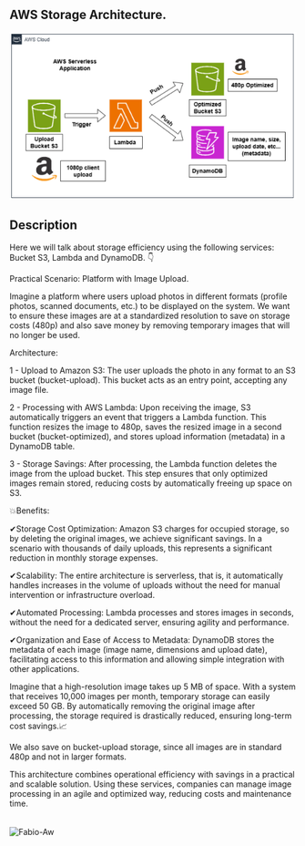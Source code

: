 ## AWS Storage Architecture.

![AWS Fanout Sample](https://github.com/Fciambeli/AWS_Storage_Architecture/blob/main/Storage%20Architecture.png)

## Description

Here we will talk about storage efficiency using the following services: Bucket S3, Lambda and DynamoDB. 👇

Practical Scenario: Platform with Image Upload.

Imagine a platform where users upload photos in different formats (profile photos, scanned documents, etc.) to be displayed on the system. We want to ensure these images are at a standardized resolution to save on storage costs (480p) and also save money by removing temporary images that will no longer be used.

Architecture:

1 - Upload to Amazon S3: The user uploads the photo in any format to an S3 bucket (bucket-upload). This bucket acts as an entry point, accepting any image file.

2 - Processing with AWS Lambda: Upon receiving the image, S3 automatically triggers an event that triggers a Lambda function. This function resizes the image to 480p, saves the resized image in a second bucket (bucket-optimized), and stores upload information (metadata) in a DynamoDB table.

3 - Storage Savings: After processing, the Lambda function deletes the image from the upload bucket. This step ensures that only optimized images remain stored, reducing costs by automatically freeing up space on S3.

💥Benefits:

✔Storage Cost Optimization: Amazon S3 charges for occupied storage, so by deleting the original images, we achieve significant savings. In a scenario with thousands of daily uploads, this represents a significant reduction in monthly storage expenses.

✔Scalability: The entire architecture is serverless, that is, it automatically handles increases in the volume of uploads without the need for manual intervention or infrastructure overload.

✔Automated Processing: Lambda processes and stores images in seconds, without the need for a dedicated server, ensuring agility and performance.

✔Organization and Ease of Access to Metadata: DynamoDB stores the metadata of each image (image name, dimensions and upload date), facilitating access to this information and allowing simple integration with other applications.

Imagine that a high-resolution image takes up 5 MB of space. With a system that receives 10,000 images per month, temporary storage can easily exceed 50 GB. By automatically removing the original image after processing, the storage required is drastically reduced, ensuring long-term cost savings.📈

We also save on bucket-upload storage, since all images are in standard 480p and not in larger formats.

This architecture combines operational efficiency with savings in a practical and scalable solution. Using these services, companies can manage image processing in an agile and optimized way, reducing costs and maintenance time.

<div style="display: inline_block"><br>
<img align="center" alt="Fabio-Aw" height="60" width="60" src="https://cdn.jsdelivr.net/gh/devicons/devicon@latest/icons/amazonwebservices/amazonwebservices-plain-wordmark.svg"">
